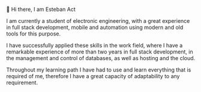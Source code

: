 👋 Hi there, I am Esteban 
Act

<!--
**devSteb2002/devSteb2002** is a ✨ _special_ ✨ repository because its `README.md` (this file) appears on your GitHub profile.

Here are some ideas to get you started:

- 🔭 I’m currently working on ...
- 🌱 I’m currently learning ...
- 👯 I’m looking to collaborate on ...
- 🤔 I’m looking for help with ...
- 💬 Ask me about ...
- 📫 How to reach me: ...
- 😄 Pronouns: ...
- ⚡ Fun fact: ...
-->
I am currently a student of electronic engineering, with a great experience in full stack development, mobile and automation using modern and old tools for this purpose.

I have successfully applied these skills in the work field, where I have a remarkable experience of more than two years in full stack development, in the management and control of databases, as well as hosting and the cloud.

Throughout my learning path I have had to use and learn everything that is required of me, therefore I have a great capacity of adaptability to any requirement. 
